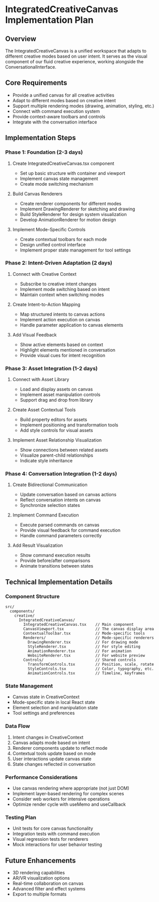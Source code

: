 # IntegratedCreativeCanvas Implementation Plan

## Overview
The IntegratedCreativeCanvas is a unified workspace that adapts to different creative modes based on user intent. It serves as the visual component of our fluid creative experience, working alongside the ConversationalInterface.

## Core Requirements
- Provide a unified canvas for all creative activities
- Adapt to different modes based on creative intent
- Support multiple rendering modes (drawing, animation, styling, etc.)
- Connect with command execution system
- Provide context-aware toolbars and controls
- Integrate with the conversation interface

## Implementation Steps

### Phase 1: Foundation (2-3 days)
1. Create IntegratedCreativeCanvas.tsx component
   - Set up basic structure with container and viewport
   - Implement canvas state management
   - Create mode switching mechanism

2. Build Canvas Renderers
   - Create renderer components for different modes
   - Implement DrawingRenderer for sketching and drawing
   - Build StyleRenderer for design system visualization
   - Develop AnimationRenderer for motion design

3. Implement Mode-Specific Controls
   - Create contextual toolbars for each mode
   - Design unified control interface
   - Implement proper state management for tool settings

### Phase 2: Intent-Driven Adaptation (2 days)
1. Connect with Creative Context
   - Subscribe to creative intent changes
   - Implement mode switching based on intent
   - Maintain context when switching modes

2. Create Intent-to-Action Mapping
   - Map structured intents to canvas actions
   - Implement action execution on canvas
   - Handle parameter application to canvas elements

3. Add Visual Feedback
   - Show active elements based on context
   - Highlight elements mentioned in conversation
   - Provide visual cues for intent recognition

### Phase 3: Asset Integration (1-2 days)
1. Connect with Asset Library
   - Load and display assets on canvas
   - Implement asset manipulation controls
   - Support drag and drop from library

2. Create Asset Contextual Tools
   - Build property editors for assets
   - Implement positioning and transformation tools
   - Add style controls for visual assets

3. Implement Asset Relationship Visualization
   - Show connections between related assets
   - Visualize parent-child relationships
   - Indicate style inheritance

### Phase 4: Conversation Integration (1-2 days)
1. Create Bidirectional Communication
   - Update conversation based on canvas actions
   - Reflect conversation intents on canvas
   - Synchronize selection states

2. Implement Command Execution
   - Execute parsed commands on canvas
   - Provide visual feedback for command execution
   - Handle command parameters correctly

3. Add Result Visualization
   - Show command execution results
   - Provide before/after comparisons
   - Animate transitions between states

## Technical Implementation Details

### Component Structure
```
src/
  components/
    creative/
      IntegratedCreativeCanvas/
        IntegratedCreativeCanvas.tsx    // Main component
        CanvasViewport.tsx              // The canvas display area
        ContextualToolbar.tsx           // Mode-specific tools
        Renderers/                      // Mode-specific renderers
          DrawingRenderer.tsx           // For drawing mode
          StyleRenderer.tsx             // For style editing
          AnimationRenderer.tsx         // For animation
          WebsiteRenderer.tsx           // For website preview
        Controls/                       // Shared controls
          TransformControls.tsx         // Position, scale, rotate
          StyleControls.tsx             // Color, typography, etc.
          AnimationControls.tsx         // Timeline, keyframes
```

### State Management
- Canvas state in CreativeContext
- Mode-specific state in local React state
- Element selection and manipulation state
- Tool settings and preferences

### Data Flow
1. Intent changes in CreativeContext
2. Canvas adapts mode based on intent
3. Renderer components update to reflect mode
4. Contextual tools update based on mode
5. User interactions update canvas state
6. State changes reflected in conversation

### Performance Considerations
- Use canvas rendering where appropriate (not just DOM)
- Implement layer-based rendering for complex scenes
- Consider web workers for intensive operations
- Optimize render cycle with useMemo and useCallback

### Testing Plan
- Unit tests for core canvas functionality
- Integration tests with command execution
- Visual regression tests for renderers
- Mock interactions for user behavior testing

## Future Enhancements
- 3D rendering capabilities
- AR/VR visualization options
- Real-time collaboration on canvas
- Advanced filter and effect systems
- Export to multiple formats